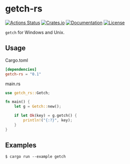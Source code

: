 # getch-rs

[![Actions Status](https://github.com/kumavale/getch-rs/workflows/CI/badge.svg)](https://github.com/kumavale/getch-rs/actions)
[![Crates.io](https://img.shields.io/crates/v/getch-rs.svg)](https://crates.io/crates/getch-rs)
[![Documentation](https://docs.rs/getch-rs/badge.svg)](https://docs.rs/getch-rs/)
[![License](https://img.shields.io/badge/license-MIT-blue.svg?style=flat)](LICENSE)

`getch` for Windows and Unix.

## Usage

Cargo.toml

```toml
[dependencies]
getch-rs = "0.1"
```

main.rs

```rust
use getch_rs::Getch;

fn main() {
    let g = Getch::new();

    if let Ok(key) = g.getch() {
        println!("{:?}", key);
    }
}
```

## Examples

```
$ cargo run --example getch
```

